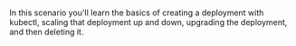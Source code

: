 
<br>

In this scenario you'll learn the basics of creating a deployment with kubectl, scaling that deployment up and down, upgrading the deployment, and then deleting it.
